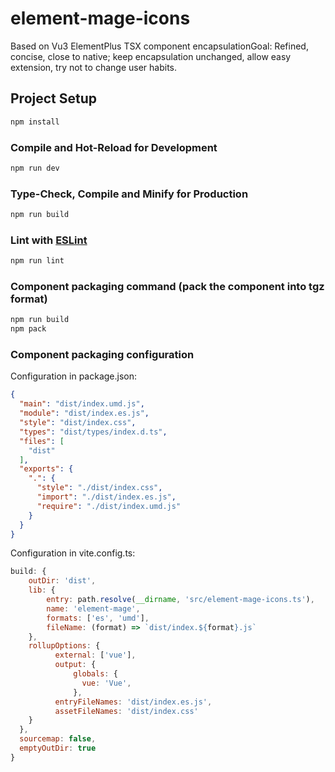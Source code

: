 # element-mage-icons
Based on Vu3 ElementPlus TSX component encapsulationGoal:
Refined, concise, close to native; keep encapsulation unchanged, allow easy extension, try not to change user habits.

## Project Setup

```sh
npm install
```

### Compile and Hot-Reload for Development

```sh
npm run dev
```

### Type-Check, Compile and Minify for Production

```sh
npm run build
```

### Lint with [ESLint](https://eslint.org/)

```sh
npm run lint
```
### Component packaging command (pack the component into tgz format)
```sh
npm run build
npm pack
```

### Component packaging configuration

Configuration in package.json: 
```json
{
  "main": "dist/index.umd.js",
  "module": "dist/index.es.js",
  "style": "dist/index.css",
  "types": "dist/types/index.d.ts",
  "files": [
    "dist"
  ],
  "exports": {
    ".": {
      "style": "./dist/index.css",
      "import": "./dist/index.es.js",
      "require": "./dist/index.umd.js"
    }
  }
}
```

Configuration in vite.config.ts:
```javascript
build: {
    outDir: 'dist',
    lib: {
        entry: path.resolve(__dirname, 'src/element-mage-icons.ts'),
        name: 'element-mage',
        formats: ['es', 'umd'],
        fileName: (format) => `dist/index.${format}.js`
    },
    rollupOptions: {
          external: ['vue'], 
          output: {
              globals: {
                vue: 'Vue',
              },
          entryFileNames: 'dist/index.es.js', 
          assetFileNames: 'dist/index.css'
    }
  },
  sourcemap: false,
  emptyOutDir: true
}
```

